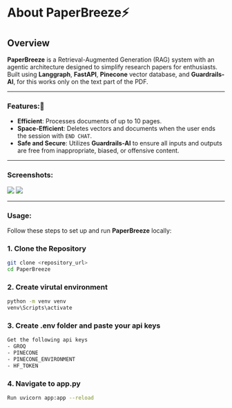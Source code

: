 # About PaperBreeze⚡

## Overview

**PaperBreeze** is a Retrieval-Augmented Generation (RAG) system with an agentic architecture designed to simplify research papers for enthusiasts. Built using **Langgraph**, **FastAPI**, **Pinecone** vector database, and **Guardrails-AI**, for this works only on the text part of the PDF.

---

### Features:🌟
- **Efficient**: Processes documents of up to 10 pages.
- **Space-Efficient**: Deletes vectors and documents when the user ends the session with `END CHAT`.
- **Safe and Secure**: Utilizes **Guardrails-AI** to ensure all inputs and outputs are free from inappropriate, biased, or offensive content.

---

### Screenshots:
<image src='guardrails.png'>
<image src='index.png'>
  
---

### Usage:

Follow these steps to set up and run **PaperBreeze** locally:

### 1. Clone the Repository
```bash
git clone <repository_url>
cd PaperBreeze
```

### 2. Create virutal environment
```bash
python -m venv venv
venv\Scripts\activate
```

### 3. Create .env folder and paste your api keys
```bash
Get the following api keys
- GROQ
- PINECONE
- PINECONE_ENVIRONMENT
- HF_TOKEN
```

### 4. Navigate to app.py
```bash
Run uvicorn app:app --reload
```
